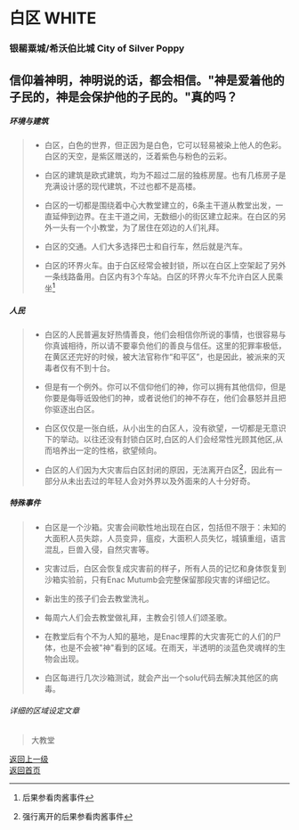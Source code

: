 # 白区 WHITE
### 银罂粟城/希沃伯比城   City of Silver Poppy

信仰着神明，神明说的话，都会相信。"神是爱着他的子民的，神是会保护他的子民的。"真的吗？  
------
  
##### 环境与建筑

> - 白区，白色的世界，但正因为是白色，它可以轻易被染上他人的色彩。白区的天空，是紫区赠送的，泛着紫色与粉色的云彩。  
>   
> - 白区的建筑是欧式建筑，均为不超过二层的独栋房屋。也有几栋房子是充满设计感的现代建筑，不过也都不是高楼。    
> 
> - 白区的一切都是围绕着中心大教堂建立的，6条主干道从教堂出发，一直延伸到边界。在主干道之间，无数细小的街区建立起来。在白区的另外一头有一个小教堂，为了居住在郊边的人们礼拜。  
>   
> - 白区的交通。人们大多选择巴士和自行车，然后就是汽车。  
> 
> - 白区的环界火车。由于白区经常会被封锁，所以在白区上空架起了另外一条线路备用。白区内有3个车站。白区的环界火车不允许白区人民乘坐[^1]  

  
##### 人民
> - 白区的人民普遍友好热情善良，他们会相信你所说的事情，也很容易与你真诚相待，所以请不要辜负他们的善良与信任。这里的犯罪率极低，在黄区还完好的时候，被大法官称作“和平区”，也是因此，被派来的灭毒者仅有不到十台。  
>   
> - 但是有一个例外。你可以不信仰他们的神，你可以拥有其他信仰，但是你要是侮辱诋毁他们的神，或者说他们的神不存在，他们会暴怒并且把你驱逐出白区。  
> 
> - 白区仅仅是一张白纸，从小出生的白区人，没有欲望，一切都是无意识下的举动。以往还没有封锁白区时,白区的人们会经常性光顾其他区,从而培养出一定的性格，欲望倾向。 
> 
> - 白区的人们因为大灾害后白区封闭的原因，无法离开白区[^2]，因此有一部分从未出去过的年轻人会对外界以及外面来的人十分好奇。  
  
  
##### 特殊事件
> - 白区是一个沙箱。灾害会间歇性地出现在白区，包括但不限于：未知的大面积人员失踪，人员变异，瘟疫，大面积人员失忆，城镇重组，语言混乱，巨兽入侵，自然灾害等。  
> 
> - 灾害过后，白区会恢复成灾害前的样子，所有人员的记忆和身体恢复到沙箱实验前，只有Enac Mutumb会完整保留那段灾害的详细记忆。  
> 
> - 新出生的孩子们会去教堂洗礼。  
> 
> - 每周六人们会去教堂做礼拜，主教会引领人们颂圣歌。  
> 
> - 在教堂后有个不为人知的墓地，是Enac埋葬的大灾害死亡的人们的尸体，也是不会被"神"看到的区域。在雨天，半透明的淡蓝色灵魂样的生物会出现。  
> 
> - 白区每进行几次沙箱测试，就会产出一个solu代码去解决其他区的病毒。
  
###### 详细的区域设定文章
> 大教堂  
> 
  
  
[^1]:后果参看肉酱事件
[^2]:强行离开的后果参看肉酱事件
  
   
 [返回上一级](https://drrlw.github.io/%E5%8C%BA%E5%9F%9F%E5%92%8C%E5%9C%B0%E5%9B%BE)  
 [返回首页](https://drrlw.github.io/index)
  
<script src="https://utteranc.es/client.js"
        repo="drrlw/drrlw.github.io"
        issue-term="title"
        theme="github-light"
        crossorigin="anonymous"
        async>
</script>
